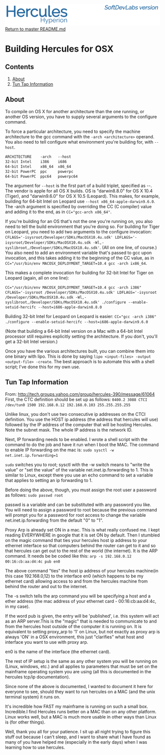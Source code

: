 ![test image](images/image_header_herculeshyperionSDL.png)
[Return to master README.md](../README.md)

# Building Hercules for OSX
## Contents
1. [About](#About)
2. [Tun Tap Information](#Tun-Tap-Information)

## About
To compile on OS X for another architecture than the one running, or another OS version, you have to supply several arguments to the configure command.

To force a particular architecture, you need to specify the machine architecture to the gcc command with the `-arch <architecture>` operand. You also need to tell configure what environment you're building for, with `--host`.

```
ARCHITECTURE    -arch   --host
32-bit Intel    i386    i686
64-bit Intel    x86_64  x86_64
32-bit PowerPC  ppc     powerpc
64-bit PowerPC  ppc64   powerpc64
```

The argument for `--host` is the first part of a build triplet, specified as <architecture>-<vendor>-<OS>. The vendor is apple for all OS X builds. OS is "darwin8.8.0" for OS X 10.4 (Tiger), and "darwin9.6.0" for OS X 10.5 (Leopard). This makes, for example, building for 64-bit Intel on Leopard use `--host x86_64-apple-darwin9.6.0`. The -arch argument is specified by overriding the CC (C compiler) value and adding it to the end, as in `CC="gcc-arch x86_64"`.

If you're building for an OS that's not the one you're running on, you also need to tell the build environment that you're doing so. For building for Tiger on Leopard, you need to add two arguments to the configure invocation: `CFLAGS='-isysroot/Developer/SDKs/MacOSX10.4u.sdk' LDFLAGS='-isysroot/Developer/SDKs/MacOSX10.4u.sdk -Wl,-syslibroot,/Developer/SDKs/MacOSX10.4u.sdk'`.
(All on one line, of course.) You also need to add an environment variable that's passed to gcc upon invocation, and this takes adding it to the beginning of the CC value, as in `CC="/usr/bin/env MACOSX_DEPLOYMENT_TARGET=10.4 gcc -arch ix86_64`.

This makes a complete invocation for building for 32-bit Intel for Tiger on Leopard (again, all on one line):
```
CC="/usr/bin/env MACOSX_DEPLOYMENT_TARGET=10.4 gcc -arch i386" CFLAGS='-isysroot /Developer/SDKs/MacOSX10.4u.sdk' LDFLAGS='-isysroot /Developer/SDKs/MacOSX10.4u.sdk -Wl,-syslibroot,/Developer/SDKs/MacOSX10.4u.sdk' ./configure --enable-setuid-hercifc --host=i686-apple-darwin8.8.0
```

Building 32-bit Intel for Leopard on Leopard is easier:
`CC="gcc -arch i386" ./configure --enable-setuid-hercifc --host=i686-apple-darwin9.6.0`

(Note that building a 64-bit Intel version on a Mac with a 64-bit Intel processor still requires explicitly setting the architecture. If you don't, you'll get a 32-bit Intel version.)

Once you have the various architectures built, you can combine them into one binary with lipo. This is done by saying `lipo <input-files> -output <output-file> -create`. The best approach is to automate this with a shell script; I've done this for my own use.

## Tun Tap Information
From: http://tech.groups.yahoo.com/group/hercules-390/message/61064
First, the CTC definition should be set up as follows:
`0400.2 3088 CTCI /dev/tun0 1500 192.168.0.12 192.168.0.103 255.255.255.255`

Unlike linux, you don't use two consecutive ip addresses on the CTCI definition. You use the HOST ip address (the address that hercules will use) followed by the IP address of the computer that will be hosting Hercules. Note the subnet mask. The whole IP address is the network ID.

Next, IP forwarding needs to be enabled. I wrote a shell script with the command to do the job and have it run when I boot the MAC. The command to enable IP forwarding on the mac is:
`sudo sysctl -w net.inet.ip.forwarding=1`

`sudo` switches you to root; sysctl with the -w switch means to "write the value" or "set the value" of the variable net.inet.ip.forwarding to 1. This is similar to Linux, except there you use an echo command to set a variable that applies to setting an ip forwarding to 1.

Before doing the above, though, you must assign the root user a password as follows:
`sudo passwd root`

passwd is a variable and can be substituted with any password you like. You will need to assign a password to root because the previous command will prompt you for a password for root access to change the variable net.inet.ip.forwarding from the default "0" to "1".

Proxy Arp is already set ON in a mac. This is what really confused me. I kept reading EVERYWHERE in google that it is set ON by default. Then I stumbled on the magic command that ties your hercules host ip address to your ethernet interface so that computers behind the router can get to it and so that hercules can get out to the rest of the world (the internet). It is the ARP command. It needs be be coded like this:
`arp -s 192.168.0.12 00:16:cb:aa:d4:4c pub en0`

The above command "ties" the host ip address of your hercules machine(in this case 192.168.0,12) to the interface en0 (which happens to be my ethernet card) allowing access to and from the hercules machine from behind the router and out to the internet.

The -s switch tells the arp command you will be specifying a host and a ether address (the mac address of your ethernet card - 00:16:cb:aa:d4:4c, in my case).

If the word pub is given, the entry will be 'published', i.e. this system will act as an ARP server.This is the "magic" that is needed to communicate to and from the hercules host outside of the computer it is running on. It is equivalent to setting proxy_arp to '1' on Linux, but not exactly as proxy arp is always 'ON' in a OSX environment, this just "clarifies" what host and interface you want to use with proxy arp.

en0 is the name of the interface (the ethernet card).

The rest of IP setup is the same as any other system you will be running on (Linux, windows, etc.) and all applies to parameters that must be set on the mainframe operating system you are using (all this is documented in the hercules tcp/ip documentation).

Since none of the above is documented, I wanted to document it here for everyone to see, should they want to run hercules on a MAC (and the unix terminal system) it runs on.

It's incredible how FAST my mainframe is running on such a small box. Incredible.I find Hercules runs better on a MAC than on any other platform. Linux works well, but a MAC is much more usable in other ways than Linux is (for other things).

Well, thank you all for your patience. I sit up all night trying to figure this stuff out because I can't sleep, and I want to share what I have found as many of you have helped me (especially in the early days) when I was learning how to use hercules.
